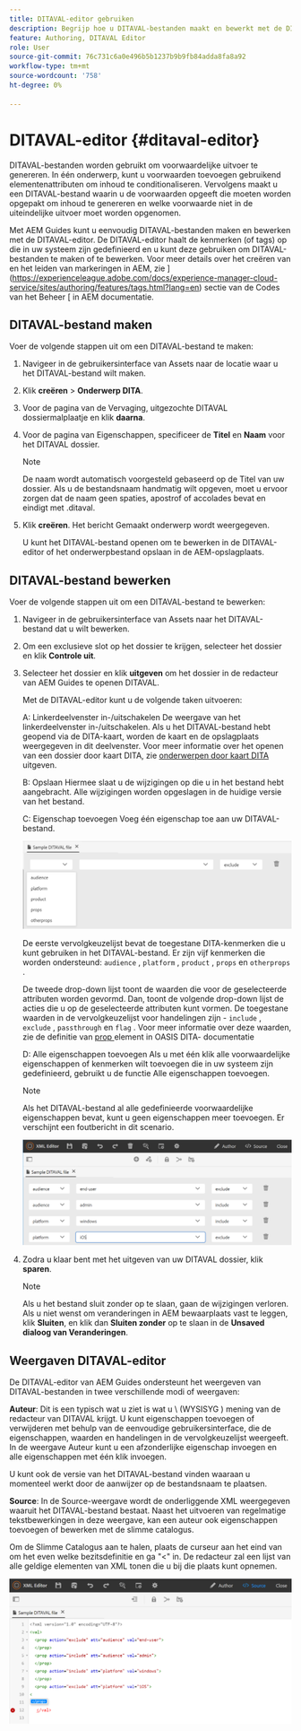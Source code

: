 ```yaml
---
title: DITAVAL-editor gebruiken
description: Begrijp hoe u DITAVAL-bestanden maakt en bewerkt met de DIVATAL Editor in AEM Guides. Weet hoe de DITAVAL-editor DITAVAL-bestanden ondersteunt in auteur- en bronweergaven.
feature: Authoring, DITAVAL Editor
role: User
source-git-commit: 76c731c6a0e496b5b1237b9b9fb84adda8fa8a92
workflow-type: tm+mt
source-wordcount: '758'
ht-degree: 0%

---
```


# DITAVAL-editor {#ditaval-editor}

DITAVAL-bestanden worden gebruikt om voorwaardelijke uitvoer te genereren. In één onderwerp, kunt u voorwaarden toevoegen gebruikend elementenattributen om inhoud te conditionaliseren. Vervolgens maakt u een DITAVAL-bestand waarin u de voorwaarden opgeeft die moeten worden opgepakt om inhoud te genereren en welke voorwaarde niet in de uiteindelijke uitvoer moet worden opgenomen.

Met AEM Guides kunt u eenvoudig DITAVAL-bestanden maken en bewerken met de DITAVAL-editor. De DITAVAL-editor haalt de kenmerken \(of tags\) op die in uw systeem zijn gedefinieerd en u kunt deze gebruiken om DITAVAL-bestanden te maken of te bewerken. Voor meer details over het creëren van en het leiden van markeringen in AEM, zie ](https://experienceleague.adobe.com/docs/experience-manager-cloud-service/sites/authoring/features/tags.html?lang=en) sectie van de Codes van het Beheer [ in AEM documentatie.

## DITAVAL-bestand maken

Voer de volgende stappen uit om een DITAVAL-bestand te maken:

1. Navigeer in de gebruikersinterface van Assets naar de locatie waar u het DITAVAL-bestand wilt maken.

1. Klik **creëren** \> **Onderwerp DITA**.

1. Voor de pagina van de Vervaging, uitgezochte DITAVAL dossiermalplaatje en klik **daarna**.

1. Voor de pagina van Eigenschappen, specificeer de **Titel** en **Naam** voor het DITAVAL dossier.

   >[!NOTE]
   >
   > De naam wordt automatisch voorgesteld gebaseerd op de Titel van uw dossier. Als u de bestandsnaam handmatig wilt opgeven, moet u ervoor zorgen dat de naam geen spaties, apostrof of accolades bevat en eindigt met .ditaval.

1. Klik **creëren**. Het bericht Gemaakt onderwerp wordt weergegeven.

   U kunt het DITAVAL-bestand openen om te bewerken in de DITAVAL-editor of het onderwerpbestand opslaan in de AEM-opslagplaats.


## DITAVAL-bestand bewerken

Voer de volgende stappen uit om een DITAVAL-bestand te bewerken:

1. Navigeer in de gebruikersinterface van Assets naar het DITAVAL-bestand dat u wilt bewerken.

1. Om een exclusieve slot op het dossier te krijgen, selecteer het dossier en klik **Controle uit**.

1. Selecteer het dossier en klik **uitgeven** om het dossier in de redacteur van AEM Guides te openen DITAVAL.

   Met de DITAVAL-editor kunt u de volgende taken uitvoeren:

   A: Linkerdeelvenster in-/uitschakelen
De weergave van het linkerdeelvenster in-/uitschakelen. Als u het DITAVAL-bestand hebt geopend via de DITA-kaart, worden de kaart en de opslagplaats weergegeven in dit deelvenster. Voor meer informatie over het openen van een dossier door kaart DITA, zie [ onderwerpen door kaart DITA ](map-editor-advanced-map-editor.md#id17ACJ0F0FHS) uitgeven.

   B: Opslaan
Hiermee slaat u de wijzigingen op die u in het bestand hebt aangebracht. Alle wijzigingen worden opgeslagen in de huidige versie van het bestand.

   C: Eigenschap toevoegen
Voeg één eigenschap toe aan uw DITAVAL-bestand.

   ![](images/ditaval-editor-props.png)

   De eerste vervolgkeuzelijst bevat de toegestane DITA-kenmerken die u kunt gebruiken in het DITAVAL-bestand. Er zijn vijf kenmerken die worden ondersteund: `audience` , `platform` , `product` , `props` en `otherprops` .

   De tweede drop-down lijst toont de waarden die voor de geselecteerde attributen worden gevormd. Dan, toont de volgende drop-down lijst de acties die u op de geselecteerde attributen kunt vormen. De toegestane waarden in de vervolgkeuzelijst voor handelingen zijn - `include` , `exclude` , `passthrough` en `flag` . Voor meer informatie over deze waarden, zie de definitie van [ prop ](http://docs.oasis-open.org/dita/dita/v1.3/errata01/os/complete/part3-all-inclusive/langRef/ditaval/ditaval-prop.html#ditaval-prop) element in OASIS DITA- documentatie

   D: Alle eigenschappen toevoegen
Als u met één klik alle voorwaardelijke eigenschappen of kenmerken wilt toevoegen die in uw systeem zijn gedefinieerd, gebruikt u de functie Alle eigenschappen toevoegen.

   >[!NOTE]
   >
   > Als het DITAVAL-bestand al alle gedefinieerde voorwaardelijke eigenschappen bevat, kunt u geen eigenschappen meer toevoegen. Er verschijnt een foutbericht in dit scenario.

   ![](images/ditaval-all-props.png)

1. Zodra u klaar bent met het uitgeven van uw DITAVAL dossier, klik **sparen**.

   >[!NOTE]
   >
   > Als u het bestand sluit zonder op te slaan, gaan de wijzigingen verloren. Als u niet wenst om veranderingen in AEM bewaarplaats vast te leggen, klik **Sluiten**, en klik dan **Sluiten zonder** op te slaan in de **Unsaved dialoog van Veranderingen**.


## Weergaven DITAVAL-editor

De DITAVAL-editor van AEM Guides ondersteunt het weergeven van DITAVAL-bestanden in twee verschillende modi of weergaven:

**Auteur**:   Dit is een typisch wat u ziet is wat u \ (WYSISYG \) mening van de redacteur van DITAVAL krijgt. U kunt eigenschappen toevoegen of verwijderen met behulp van de eenvoudige gebruikersinterface, die de eigenschappen, waarden en handelingen in de vervolgkeuzelijst weergeeft. In de weergave Auteur kunt u een afzonderlijke eigenschap invoegen en alle eigenschappen met één klik invoegen.

U kunt ook de versie van het DITAVAL-bestand vinden waaraan u momenteel werkt door de aanwijzer op de bestandsnaam te plaatsen.

**Source**:   In de Source-weergave wordt de onderliggende XML weergegeven waaruit het DITAVAL-bestand bestaat. Naast het uitvoeren van regelmatige tekstbewerkingen in deze weergave, kan een auteur ook eigenschappen toevoegen of bewerken met de slimme catalogus.

Om de Slimme Catalogus aan te halen, plaats de curseur aan het eind van om het even welke bezitsdefinitie en ga &quot;&lt;&quot; in. De redacteur zal een lijst van alle geldige elementen van XML tonen die u bij die plaats kunt opnemen.

![](images/ditaval-source-view.png)
